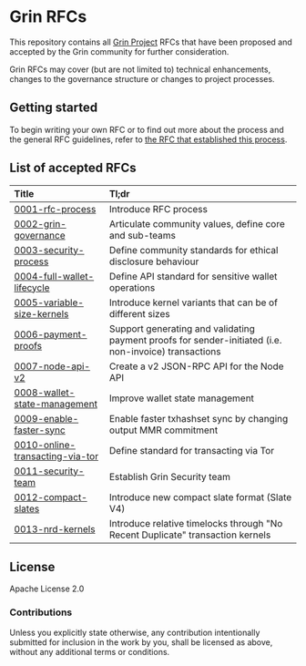 # Grin RFCs

This repository contains all [Grin Project](https://grin-tech.org) RFCs that have been proposed and accepted by the Grin community for further consideration.

Grin RFCs may cover (but are not limited to) technical enhancements, changes to the governance structure or changes to project processes.

## Getting started

To begin writing your own RFC or to find out more about the process and the general RFC guidelines, refer to [the RFC that established this  process](text/0001-rfc-process.md).


## List of accepted RFCs

|Title|Tl;dr|
|:---|:---|
| [0001-rfc-process](text/0001-rfc-process.md) | Introduce RFC process |
| [0002-grin-governance](text/0002-grin-governance.md) | Articulate community values, define core and sub-teams |
| [0003-security-process](text/0003-security-process.md) | Define community standards for ethical disclosure behaviour |
| [0004-full-wallet-lifecycle](text/0004-full-wallet-lifecycle.md) | Define API standard for sensitive wallet operations |
| [0005-variable-size-kernels](text/0005-variable-size-kernels.md) | Introduce kernel variants that can be of different sizes |
| [0006-payment-proofs](text/0006-payment-proofs.md) | Support generating and validating payment proofs for sender-initiated (i.e. non-invoice) transactions |
| [0007-node-api-v2](text/0007-node-api-v2.md) | Create a v2 JSON-RPC API for the Node API |
| [0008-wallet-state-management](text/0008-wallet-state-management.md) | Improve wallet state management |
| [0009-enable-faster-sync](text/0009-enable-faster-sync.md) | Enable faster txhashset sync by changing output MMR commitment |
| [0010-online-transacting-via-tor](text/0010-online-transacting-via-tor.md) | Define standard for transacting via Tor |
| [0011-security-team](text/0011-security-team.md) | Establish Grin Security team |
| [0012-compact-slates](text/0012-compact-slates.md) | Introduce new compact slate format (Slate V4) |
| [0013-nrd-kernels](text/0013-nrd-kernels.md) | Introduce relative timelocks through "No Recent Duplicate" transaction kernels |

## License

Apache License 2.0

### Contributions

Unless you explicitly state otherwise, any contribution intentionally submitted for inclusion in the work by you, shall be licensed as above, without any additional terms or conditions.
